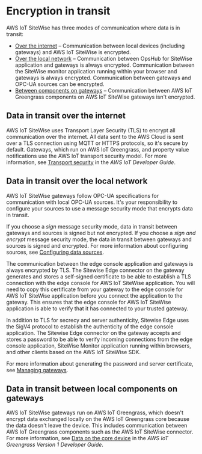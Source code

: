 # Encryption in transit<a name="encryption-in-transit"></a>

AWS IoT SiteWise has three modes of communication where data is in transit:
+ [Over the internet](#internet-encryption-in-transit) – Communication between local devices \(including gateways\) and AWS IoT SiteWise is encrypted\.
+ [Over the local network](#local-encryption-in-transit) – Communication between OpsHub for SiteWise application and gateways is always encrypted\. Communication between the SiteWise monitor application running within your browser and gateways is always encrypted\. Communication between gateways and OPC\-UA sources can be encrypted\.
+ [Between components on gateways](#gateway-encryption-in-transit) – Communication between AWS IoT Greengrass components on AWS IoT SiteWise gateways isn't encrypted\.

## Data in transit over the internet<a name="internet-encryption-in-transit"></a>

AWS IoT SiteWise uses Transport Layer Security \(TLS\) to encrypt all communication over the internet\. All data sent to the AWS Cloud is sent over a TLS connection using MQTT or HTTPS protocols, so it's secure by default\. Gateways, which run on AWS IoT Greengrass, and property value notifications use the AWS IoT transport security model\. For more information, see [Transport security](https://docs.aws.amazon.com/iot/latest/developerguide/transport-security.html) in the *AWS IoT Developer Guide*\.

## Data in transit over the local network<a name="local-encryption-in-transit"></a>

AWS IoT SiteWise gateways follow OPC\-UA specifications for communication with local OPC\-UA sources\. It's your responsibility to configure your sources to use a message security mode that encrypts data in transit\.

If you choose a *sign* message security mode, data in transit between gateways and sources is signed but not encrypted\. If you choose a *sign and encrypt* message security mode, the data in transit between gateways and sources is signed and encrypted\. For more information about configuring sources, see [Configuring data sources](configure-sources.md)\.

The communication between the edge console application and gateways is always encrypted by TLS\. The Sitewise Edge connector on the gateway generates and stores a self\-signed certificate to be able to establish a TLS connection with the edge console for AWS IoT SiteWise application\. You will need to copy this certificate from your gateway to the edge console for AWS IoT SiteWise application before you connect the application to the gateway\. This ensures that the edge console for AWS IoT SiteWise application is able to verify that it has connected to your trusted gateway\. 

 In addition to TLS for secrecy and server authenticity, Sitewise Edge uses the SigV4 protocol to establish the authenticity of the edge console application\. The Sitewise Edge connector on the gateway accepts and stores a password to be able to verify incoming connections from the edge console application, SiteWise Monitor application running within browsers, and other clients based on the AWS IoT SiteWise SDK\. 

For more information about generating the password and server certificate, see [Managing gateways](manage-gateways-ggv2.md)\.

## Data in transit between local components on gateways<a name="gateway-encryption-in-transit"></a>

AWS IoT SiteWise gateways run on AWS IoT Greengrass, which doesn't encrypt data exchanged locally on the AWS IoT Greengrass core because the data doesn't leave the device\. This includes communication between AWS IoT Greengrass components such as the AWS IoT SiteWise connector\. For more information, see [Data on the core device](https://docs.aws.amazon.com/greengrass/latest/developerguide/encryption-in-transit.html#data-in-transit-locally) in the *AWS IoT Greengrass Version 1 Developer Guide*\.